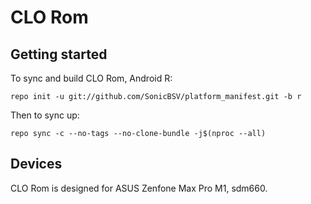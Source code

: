 # CLO Rom

## Getting started

To sync and build CLO Rom, Android R:
```
repo init -u git://github.com/SonicBSV/platform_manifest.git -b r
```
Then to sync up:
```
repo sync -c --no-tags --no-clone-bundle -j$(nproc --all)
```

## Devices

CLO Rom is designed for ASUS Zenfone Max Pro M1, sdm660.
